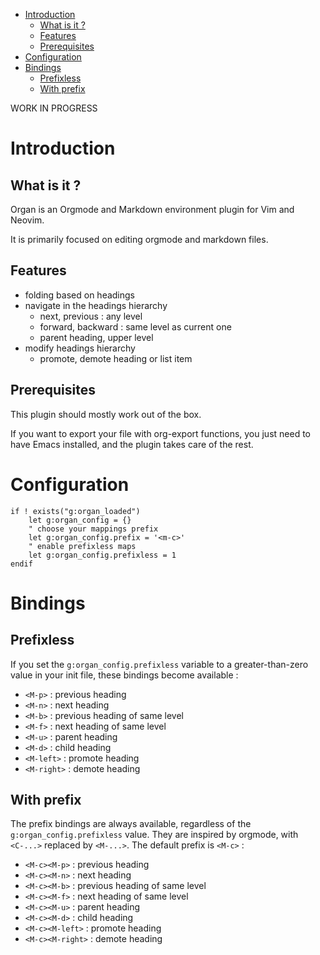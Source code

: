 <!-- vim: set filetype=markdown: -->

<!-- vim-markdown-toc GFM -->

* [Introduction](#introduction)
    * [What is it ?](#what-is-it-)
    * [Features](#features)
    * [Prerequisites](#prerequisites)
* [Configuration](#configuration)
* [Bindings](#bindings)
    * [Prefixless](#prefixless)
    * [With prefix](#with-prefix)

<!-- vim-markdown-toc -->

WORK IN PROGRESS

# Introduction
## What is it ?

Organ is an Orgmode and Markdown environment plugin for Vim and Neovim.

It is primarily focused on editing orgmode and markdown files.

## Features

- folding based on headings
- navigate in the headings hierarchy
  + next, previous : any level
  + forward, backward : same level as current one
  + parent heading, upper level
- modify headings hierarchy
  + promote, demote heading or list item

## Prerequisites

This plugin should mostly work out of the box.

If you want to export your file with org-export functions, you just need
to have Emacs installed, and the plugin takes care of the rest.

# Configuration

```vim
if ! exists("g:organ_loaded")
	let g:organ_config = {}
    " choose your mappings prefix
	let g:organ_config.prefix = '<m-c>'
	" enable prefixless maps
	let g:organ_config.prefixless = 1
endif
```

# Bindings
## Prefixless

If you set the `g:organ_config.prefixless` variable to a greater-than-zero
value in your init file, these bindings become available :

- `<M-p>`     : previous heading
- `<M-n>`     : next heading
- `<M-b>`     : previous heading of same level
- `<M-f>`     : next heading of same level
- `<M-u>`     : parent heading
- `<M-d>`     : child heading
- `<M-left>`  : promote heading
- `<M-right>` : demote heading

## With prefix

The prefix bindings are always available, regardless of the
`g:organ_config.prefixless` value. They are inspired by orgmode, with
`<C-...>` replaced by `<M-...>`. The default prefix is `<M-c>` :

- `<M-c><M-p>`     : previous heading
- `<M-c><M-n>`     : next heading
- `<M-c><M-b>`     : previous heading of same level
- `<M-c><M-f>`     : next heading of same level
- `<M-c><M-u>`     : parent heading
- `<M-c><M-d>`     : child heading
- `<M-c><M-left>`  : promote heading
- `<M-c><M-right>` : demote heading
